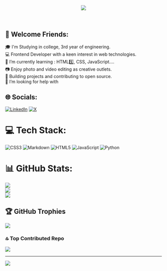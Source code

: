 <h1 align="center">
    <img src="https://readme-typing-svg.herokuapp.com/?font=Righteous&size=35&center=true&vCenter=true&width=500&height=70&duration=4000&lines=Hi+There!+👋;+I'm+Pugal!;" />
</h1><br>

## 💫 Welcome Friends:
🎓 I'm Studying in college, 3rd year of engineering.<br>💻 Frontend Developer with a keen interest in web technologies.<br>🌱 I’m currently learning : HTML5️⃣, CSS, JavaScript....<br>📷 Enjoy photo and video editing as creative outlets.<br>🚀 Building projects and contributing to open source.<br>🤝 I’m looking for help with


## 🌐 Socials:
[![LinkedIn](https://img.shields.io/badge/LinkedIn-%230077B5.svg?logo=linkedin&logoColor=white)](https://linkedin.com/in/pugal-pugalenthi-874624264) [![X](https://img.shields.io/badge/X-black.svg?logo=X&logoColor=white)](https://x.com/PUGALENTHI_123) 

# 💻 Tech Stack:
![CSS3](https://img.shields.io/badge/css3-%231572B6.svg?style=for-the-badge&logo=css3&logoColor=white) ![Markdown](https://img.shields.io/badge/markdown-%23000000.svg?style=for-the-badge&logo=markdown&logoColor=white) ![HTML5](https://img.shields.io/badge/html5-%23E34F26.svg?style=for-the-badge&logo=html5&logoColor=white) ![JavaScript](https://img.shields.io/badge/javascript-%23323330.svg?style=for-the-badge&logo=javascript&logoColor=%23F7DF1E) ![Python](https://img.shields.io/badge/python-3670A0?style=for-the-badge&logo=python&logoColor=ffdd54)
# 📊 GitHub Stats:
![](https://github-readme-stats.vercel.app/api?username=Pugalenthi-Parasuraman&theme=radical&hide_border=false&include_all_commits=false&count_private=true)<br/>
![](https://github-readme-streak-stats.herokuapp.com/?user=Pugalenthi-Parasuraman&theme=radical&hide_border=false)<br/>
![](https://github-readme-stats.vercel.app/api/top-langs/?username=Pugalenthi-Parasuraman&theme=radical&hide_border=false&include_all_commits=false&count_private=true&layout=compact)

## 🏆 GitHub Trophies
![](https://github-profile-trophy.vercel.app/?username=Pugalenthi-Parasuraman&theme=radical&no-frame=false&no-bg=false&margin-w=4)

### 🔝 Top Contributed Repo
![](https://github-contributor-stats.vercel.app/api?username=Pugalenthi-Parasuraman&limit=5&theme=radical&combine_all_yearly_contributions=true)

---
[![](https://visitcount.itsvg.in/api?id=Pugalenthi-Parasuraman&icon=2&color=0)](https://visitcount.itsvg.in)

<!-- Proudly created with GPRM ( https://gprm.itsvg.in ) -->
